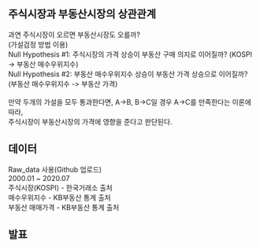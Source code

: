 
## 주식시장과 부동산시장의 상관관계
과연 주식시장이 오르면 부동산시장도 오를까?\
(가설검정 방법 이용)\
Null Hypothesis #1: 주식시장의 가격 상승이 부동산 구매 의지로 이어질까? (KOSPI -> 부동산 매수우위지수)\
Null Hypothesis #2: 부동산 매수우위지수 상승이 부동산 가격 상승으로 이어질까? (부동산 매수우위지수 -> 부동산 가격)\
\
만약 두개의 가설을 모두 통과한다면, A->B, B->C일 경우 A->C를 만족한다는 이론에 따라,\
주식시장이 부동산시장의 가격에 영향을 준다고 판단된다.

## 데이터
Raw_data 사용(Github 업로드)\
2000.01 ~ 2020.07\
주식시장(KOSPI) - 한국거래소 출처\
매수우위지수 - KB부동산 통계 출처\
부동산 매매가격 - KB부동산 통계 출처

## 발표

